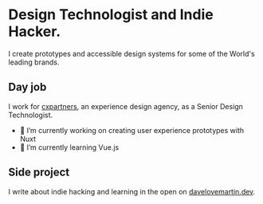 # Design Technologist and Indie Hacker.

I create prototypes and accessible design systems for some of the World's leading brands.

## Day job

I work for [cxpartners](https://www.cxpartners.co.uk), an experience design agency, as a Senior Design Technologist.

- 🔭 I’m currently working on creating user experience prototypes with Nuxt
- 🌱 I’m currently learning Vue.js

## Side project

I write about indie hacking and learning in the open on [davelovemartin.dev](https://davelovemartin.dev).
